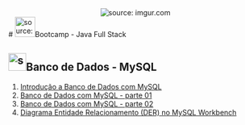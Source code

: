 <div align="center">
    <img src="https://i.imgur.com/w8tTOuT.png" title="source: imgur.com" /> 
</div>
# <img src="https://i.imgur.com/JSfXyzm.png" title="source: imgur.com" width="40px"/>Bootcamp - Java Full Stack 

## <img src="https://i.imgur.com/Mh2KzWe.png" title="source: imgur.com" width="35px"/>Banco de Dados - MySQL

1. <a href="" >Introdução a Banco de Dados com MySQL</a>
2. <a href="" >Banco de Dados com MySQL - parte 01</a>
3. <a href="" >Banco de Dados com MySQL - parte 02</a>
4. <a href="" >Diagrama Entidade Relacionamento (DER) no MySQL Workbench</a>
